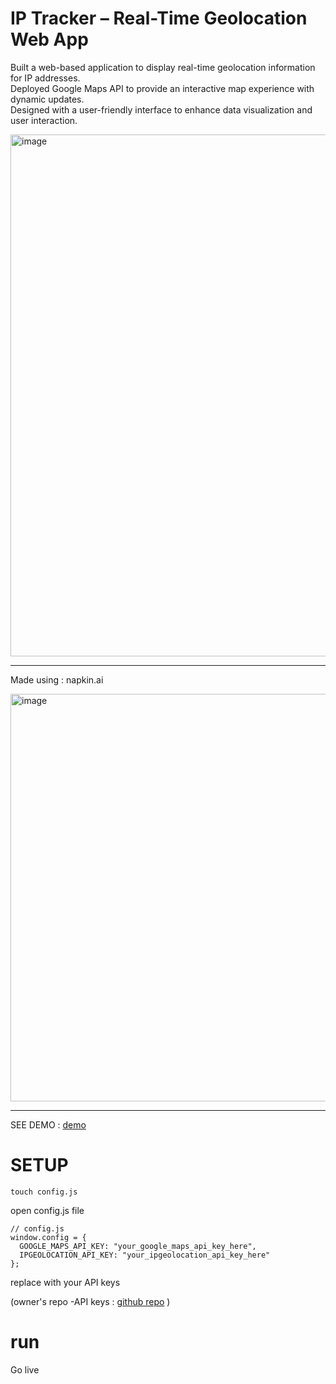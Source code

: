 # IP Tracker – Real-Time Geolocation Web App

Built a web-based application to display real-time geolocation information for IP addresses.  
Deployed Google Maps API to provide an interactive map experience with dynamic updates.  
Designed with a user-friendly interface to enhance data visualization and user interaction. 

<img width="875" height="835" alt="image" src="https://github.com/user-attachments/assets/be2d51a2-7c28-442e-b489-9df15641135f" />

---------------
Made using : napkin.ai

<img width="1033" height="652" alt="image" src="https://github.com/user-attachments/assets/8c2d850a-1690-4f15-b6bf-01dcc1151ee8" />

-----------
SEE DEMO : [demo](https://snh078.github.io/ip--open-location-tracker-/)

# SETUP
```
touch config.js
```
open config.js file 
```
// config.js
window.config = {
  GOOGLE_MAPS_API_KEY: "your_google_maps_api_key_here",
  IPGEOLOCATION_API_KEY: "your_ipgeolocation_api_key_here"
};
```
 replace with your API keys     
  
  (owner's repo -API keys : [github repo]( https://github.com/SNH078/.env-API_KEY/blob/main/IP%20Tracker_API_KEY.md ) )
 
# run
Go live 
